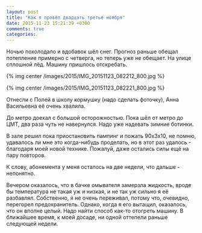 ```yaml
---
layout: post
title: "Как я провёл двадцать третье ноября"
date: 2015-11-23 15:21:39 +0300
comments: true
categories: 
---
```

Ночью похолодало и вдобавок шёл снег. Прогноз раньше обещал потепление примерно с четверга, но теперь уже не обещает. На улице сплошной лёд. Машину пришлось отскребать.

{% img center /images/2015/IMG_20151123_082212_800.jpg %}

{% img center /images/2015/IMG_20151123_082221_800.jpg %}

Отнесли с Полей в школу кормушку (надо сделать фоточку), Анна Васильевна её очень хвалила.

До метро доехал с большой осторожностью. Пока шёл от метро до ЦМТ, два раза чуть не навернулся. Надо уже надевать зимние ботинки.

В зале решил пока приостановить пампинг и пожать 90х3х10, не помню, удавалось ли мне это когда-нибудь проделать, но в этот раз удалось - благодаря моей новой технике. Пожалуй, даже остались силы ещё на пару повторов.

К слову, абонемента у меня осталось на две недели, что дальше - непонятно.

Вечером оказалось, что в бачке омывателя замерзла жидкость, вроде бы температура не такая уж и низкая, и не так уж сильно я её разбавлял. Собственно, я не очень переживал, потому что, очевидно, перегорел предохранитель. Однако, когда я его вытащил, оказалось, что он вполне целый. Надо найти способ как-то отогреть машину. В ближайшее время, к моей досаде, ни одной оттепели раньше следующей недели.